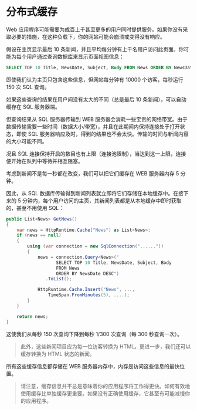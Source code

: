 # 分布式缓存

Web 应用程序可能需要为成百上千甚至更多的用户同时提供服务。如果你没有采取必要的措施，在这种负载下，你的网站可能会崩溃或变得没有响应。

假设在主页显示最后 10 条新闻，并且平均每分钟有上千名用户访问此页面。你可能为每个用户通过查询数据库来显示页面视图信息：

```sql
SELECT TOP 10 Title, NewsDate, Subject, Body FROM News ORDER BY NewsDate DESC
```

即使我们认为主页只包含这些信息，但网站每分钟有 10000 个访客，每秒运行 150 次 SQL 查询。

如果这些查询的结果在用户间没有太大的不同（总是最后 10 条新闻），可以自动缓存在 SQL 服务器端。

但查询结果从 SQL 服务器传输到 WEB 服务器会消耗一些宝贵的网络带宽。由于数据传输需要一些时间（数据大小/带宽），并且在此期间内保持连接处于打开状态，即使 SQL 服务器响应及时，得到的结果也不会太快。传输的时间与新闻内容的大小可能不同。

 况且 SQL 连接保持开启的数目也有上限（连接池限制），当达到这一上限，连接便开始在队列中等待并相互阻塞。

考虑到新闻不是每一秒都在改变，我们可以把它们缓存在 WEB 服务器内存 5 分钟。

因此，从 SQL 数据库传输得到新闻列表就立即将它们存储在本地缓存中。在接下来的 5 分钟内，每个用户访问的主页，其新闻列表都是从本地缓存中即时获取的，甚至不用使用 SQL：

```cs
public List<News> GetNews()
{
    var news = HttpRuntime.Cache["News"] as List<News>;
    if (news == null)
    {
        using (var connection = new SqlConnection("......"))
        {
            news = connection.Query<News>("
                   SELECT TOP 10 Title, NewsDate, Subject, Body
                   FROM News
                   ORDER BY NewsDate DESC")
               .ToList();

            HttpRuntime.Cache.Insert("News", ...,
                TimeSpan.FromMinutes(5), ....);
        }
    }

    return news;
}
```

这使我们从每秒 150 次查询下降到每秒 1/300 次查询（每 300 秒查询一次）。

> 此外，这些新闻项目应为每一位访客转换为 HTML。更进一步，我们还可以缓存转换为 HTML 状态的新闻。

所有这些缓存信息都存储在 WEB 服务器内存中，内存是访问这些信息的最快位置。

> 请注意，缓存信息并不总是意味着你的应用程序将工作得更快。如何有效地使用缓存比单独缓存更重要。如果没有正确使用缓存，它甚至有可能减慢你的应用程序。


